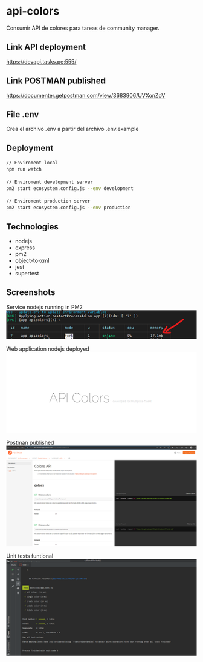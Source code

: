 # api-colors
Consumir API de colores para tareas de community manager.

## Link API deployment
https://devapi.tasks.pe:555/

## Link POSTMAN published
https://documenter.getpostman.com/view/3683906/UVXonZoV

## File .env
Crea el archivo .env a partir del archivo .env.example

## Deployment
```bash
// Enviroment local
npm run watch

// Enviroment development server
pm2 start ecosystem.config.js --env development

// Enviroment production server
pm2 start ecosystem.config.js --env production
```

## Technologies
- nodejs
- express
- pm2
- object-to-xml
- jest
- supertest

## Screenshots
Service nodejs running in PM2 <br/>
![plot](./public/pm2_deployment.png)

Web application nodejs deployed <br/>
![plot](./public/app_deployment.png)

Postman published <br/>
![plot](./public/postman_published.png)

Unit tests funtional <br/>
![plot](./public/unit_tests.png)
